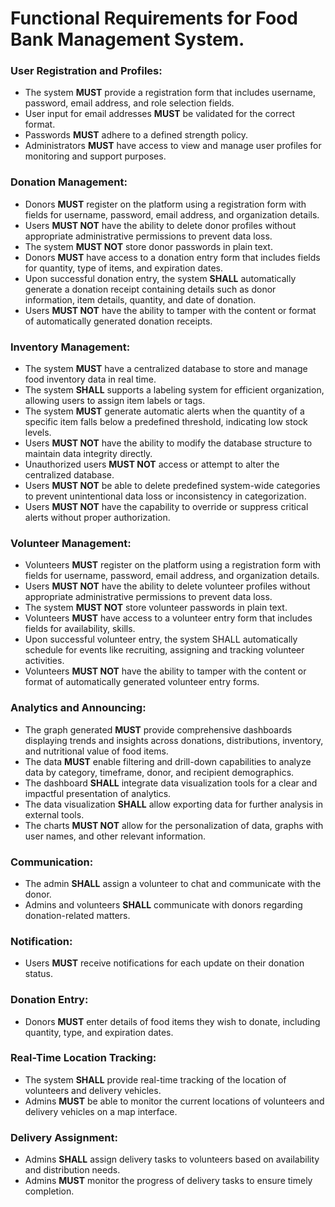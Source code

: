 # **Functional Requirements for Food Bank Management System.**

### **User Registration and Profiles:**

*  The system **MUST** provide a registration form that includes username, password, email address, and role selection fields.
* User input for email addresses **MUST** be validated for the correct format.
*  Passwords **MUST** adhere to a defined strength policy.
* Administrators **MUST** have access to view and manage user profiles for monitoring and support purposes.

### **Donation Management:**

* Donors **MUST** register on the platform using a registration form with fields for username, password, email address, and organization details.
* Users **MUST NOT** have the ability to delete donor profiles without appropriate administrative permissions to prevent data loss.
* The system **MUST NOT** store donor passwords in plain text.
* Donors **MUST** have access to a donation entry form that includes fields for quantity, type of items, and expiration dates.
* Upon successful donation entry, the system **SHALL** automatically generate a donation receipt containing details such as donor information, item details, quantity, and date of donation.
* Users **MUST NOT** have the ability to tamper with the content or format of automatically generated donation receipts.

### **Inventory Management:**

* The system **MUST** have a centralized database to store and manage food inventory data in real time.
* The system **SHALL** supports a labeling system for efficient organization, allowing users to assign item labels or tags.
* The system **MUST** generate automatic alerts when the quantity of a specific item falls below a predefined threshold, indicating low stock levels.
* Users **MUST NOT** have the ability to modify the database structure to maintain data integrity directly.
* Unauthorized users **MUST NOT** access or attempt to alter the centralized database.
* Users **MUST NOT** be able to delete predefined system-wide categories to prevent unintentional data loss or inconsistency in categorization.
* Users **MUST NOT** have the capability to override or suppress critical alerts without proper authorization.

### **Volunteer Management:**

* Volunteers **MUST** register on the platform using a registration form with fields for username, password, email address, and organization details.
* Users **MUST NOT** have the ability to delete volunteer profiles without appropriate administrative permissions to prevent data loss.
* The system **MUST NOT** store volunteer passwords in plain text.
* Volunteers **MUST** have access to a volunteer entry form that includes fields for availability, skills. 
* Upon successful volunteer entry, the system SHALL automatically schedule for events like recruiting, assigning and tracking volunteer activities.
* Volunteers **MUST NOT** have the ability to tamper with the content or format of automatically generated volunteer entry forms.

### **Analytics and Announcing:**

* The graph generated **MUST** provide comprehensive dashboards displaying trends and insights across donations, distributions, inventory, and nutritional value of food items.
* The data **MUST** enable filtering and drill-down capabilities to analyze data by category, timeframe, donor, and recipient demographics.
* The dashboard **SHALL** integrate data visualization tools for a clear and impactful presentation of analytics.
* The data visualization **SHALL** allow exporting data for further analysis in external tools.
* The charts **MUST NOT** allow for the personalization of data, graphs with user names, and other relevant information.

### **Communication:**

* The admin **SHALL** assign a volunteer to chat and communicate with the donor.
* Admins and volunteers **SHALL** communicate with donors regarding donation-related matters.

### **Notification:**

* Users **MUST** receive notifications for each update on their donation status.

### **Donation Entry:**

* Donors **MUST** enter details of food items they wish to donate, including quantity, type, and expiration dates.

### **Real-Time Location Tracking:**

* The system **SHALL** provide real-time tracking of the location of volunteers and delivery vehicles.
* Admins **MUST** be able to monitor the current locations of volunteers and delivery vehicles on a map interface.

### **Delivery Assignment:**

* Admins **SHALL** assign delivery tasks to volunteers based on availability and distribution needs.
* Admins **MUST** monitor the progress of delivery tasks to ensure timely completion.
